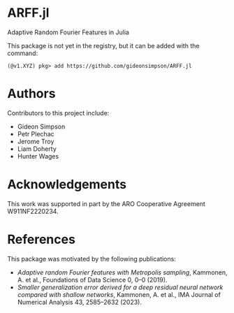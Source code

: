 # ARFF.jl
Adaptive Random Fourier Features in Julia

This package is not yet in the registry, but it can be added with the command:
```
(@v1.XYZ) pkg> add https://github.com/gideonsimpson/ARFF.jl

```

# Authors
Contributors to this project include:
* Gideon Simpson 
* Petr Plechac
* Jerome Troy
* Liam Doherty
* Hunter Wages

# Acknowledgements
This work was supported in part by the ARO Cooperative Agreement W911NF2220234.

# References
This package was motivated by the following publications:
* *Adaptive random Fourier features with Metropolis sampling*, Kammonen, A. et al., Foundations of Data Science 0, 0–0 (2019).
* *Smaller generalization error derived for a deep residual neural network compared with shallow networks*, Kammonen, A. et al., IMA Journal of Numerical Analysis 43, 2585–2632 (2023).
